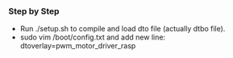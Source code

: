 ### Step by Step
- Run ./setup.sh to compile and load dto file (actually dtbo file).
- sudo vim /boot/config.txt and add new line:
dtoverlay=pwm_motor_driver_rasp
